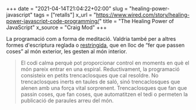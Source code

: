 +++
date = "2021-04-14T21:04:22+02:00"
slug = "healing-power-javascript"
tags = ["retalls"]
x_url = "https://www.wired.com/story/healing-power-javascript-code-programming/"
title = "The Healing Power of JavaScript"
x_source = "Craig Mod"
+++


La programació com a forma de meditació. Valdria també per a altres formes d'escriptura reglada o [restringida](https://ca.wikipedia.org/wiki/Escriptura_restringida), que en lloc de “fer que passen coses” al món exterior, les gesten al món interior.

> El codi calma perquè pot proporcionar control en moments en què el món pareix entrar en una espiral. Reductivament, la programació consisteix en petits trencaclosques que cal resoldre. No trencaclosques inerts en taules de saló, sinó trencaclosques que alenen amb una força vital sorprenent. Trencaclosques que fan que passin coses, que fan coses, que automatitzen el tedi o permeten la publicació de paraules arreu del món.
